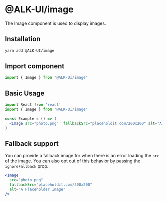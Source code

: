# @ALK-UI/image

The Image component is used to display images.

## Installation

```sh
yarn add @ALK-UI/image
```

## Import component

```jsx
import { Image } from "@ALK-UI/image"
```

## Basic Usage

```jsx
import React from 'react'
import { Image } from '@ALK-UI/image'
​
const Example = () => (
  <Image src="photo.png"  fallbackSrc="placeholdit.com/200x200" alt="A Placeholder Image" />
)
```

## Fallback support

You can provide a fallback image for when there is an error loading the `src` of
the image. You can also opt out of this behavior by passing the `ignoreFallback`
prop.

```jsx
<Image
  src="photo.png"
  fallbackSrc="placeholdit.com/200x200"
  alt="A Placeholder Image"
/>
```
